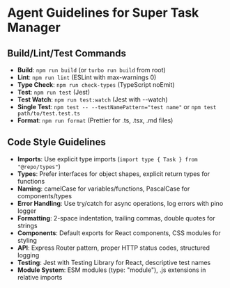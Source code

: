 # Agent Guidelines for Super Task Manager

## Build/Lint/Test Commands

- **Build**: `npm run build` (or `turbo run build` from root)
- **Lint**: `npm run lint` (ESLint with max-warnings 0)
- **Type Check**: `npm run check-types` (TypeScript noEmit)
- **Test**: `npm run test` (Jest)
- **Test Watch**: `npm run test:watch` (Jest with --watch)
- **Single Test**: `npm test -- --testNamePattern="test name"` or `npm test path/to/test.test.ts`
- **Format**: `npm run format` (Prettier for .ts, .tsx, .md files)

## Code Style Guidelines

- **Imports**: Use explicit type imports (`import type { Task } from "@repo/types"`)
- **Types**: Prefer interfaces for object shapes, explicit return types for functions
- **Naming**: camelCase for variables/functions, PascalCase for components/types
- **Error Handling**: Use try/catch for async operations, log errors with pino logger
- **Formatting**: 2-space indentation, trailing commas, double quotes for strings
- **Components**: Default exports for React components, CSS modules for styling
- **API**: Express Router pattern, proper HTTP status codes, structured logging
- **Testing**: Jest with Testing Library for React, descriptive test names
- **Module System**: ESM modules (type: "module"), .js extensions in relative imports
